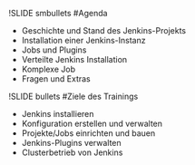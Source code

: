 !SLIDE smbullets
#Agenda
* Geschichte und Stand des Jenkins-Projekts
* Installation einer Jenkins-Instanz
* Jobs und Plugins
* Verteilte Jenkins Installation
* Komplexe Job
* Fragen und Extras

!SLIDE bullets 
#Ziele des Trainings
* Jenkins installieren
* Konfiguration erstellen und verwalten
* Projekte/Jobs einrichten und bauen
* Jenkins-Plugins verwalten
* Clusterbetrieb von Jenkins
